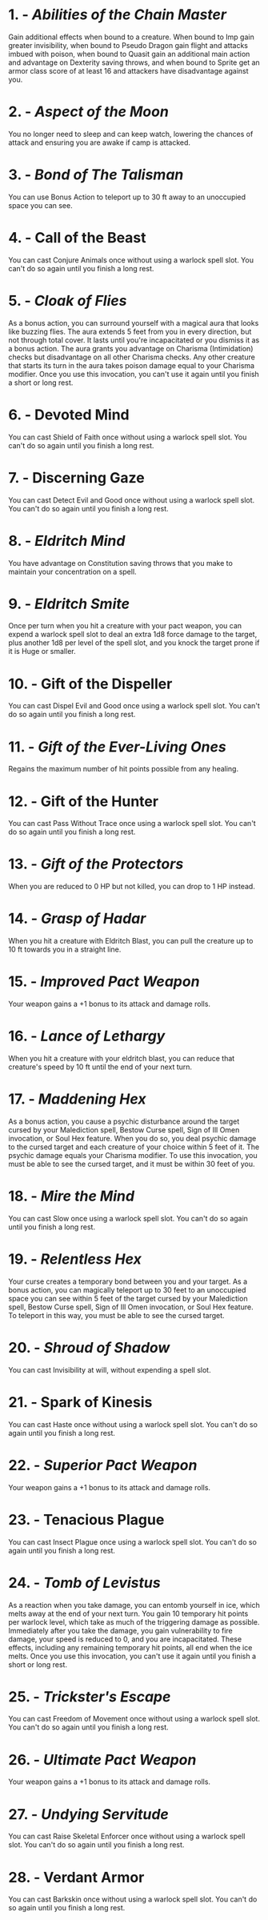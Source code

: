 # 1. - *Abilities of the Chain Master*

Gain additional effects when bound to a creature. When bound to Imp gain greater invisibility, when bound to Pseudo Dragon gain flight and attacks imbued with poison, when bound to Quasit gain an additional main action and advantage on Dexterity saving throws, and when bound to Sprite get an armor class score of at least 16 and attackers have disadvantage against you.

# 2. - *Aspect of the Moon*

You no longer need to sleep and can keep watch, lowering the chances of attack and ensuring you are awake if camp is attacked.

# 3. - *Bond of The Talisman*

You can use Bonus Action to teleport up to 30 ft away to an unoccupied space you can see.

# 4. - Call of the Beast

You can cast Conjure Animals once without using a warlock spell slot. You can't do so again until you finish a long rest.

# 5. - *Cloak of Flies*

As a bonus action, you can surround yourself with a magical aura that looks like buzzing flies. The aura extends 5 feet from you in every direction, but not through total cover. It lasts until you're incapacitated or you dismiss it as a bonus action. The aura grants you advantage on Charisma (Intimidation) checks but disadvantage on all other Charisma checks. Any other creature that starts its turn in the aura takes poison damage equal to your Charisma modifier. Once you use this invocation, you can't use it again until you finish a short or long rest.

# 6. - Devoted Mind

You can cast Shield of Faith once without using a warlock spell slot. You can't do so again until you finish a long rest.

# 7. - Discerning Gaze

You can cast Detect Evil and Good once without using a warlock spell slot. You can't do so again until you finish a long rest.

# 8. - *Eldritch Mind*

You have advantage on Constitution saving throws that you make to maintain your concentration on a spell.

# 9. - *Eldritch Smite*

Once per turn when you hit a creature with your pact weapon, you can expend a warlock spell slot to deal an extra 1d8 force damage to the target, plus another 1d8 per level of the spell slot, and you knock the target prone if it is Huge or smaller.

# 10. - Gift of the Dispeller

You can cast Dispel Evil and Good once using a warlock spell slot. You can't do so again until you finish a long rest.

# 11. - *Gift of the Ever-Living Ones*

Regains the maximum number of hit points possible from any healing.

# 12. - Gift of the Hunter

You can cast Pass Without Trace once using a warlock spell slot. You can't do so again until you finish a long rest.

# 13. - *Gift of the Protectors*

When you are reduced to 0 HP but not killed, you can drop to 1 HP instead.

# 14. - *Grasp of Hadar*

When you hit a creature with Eldritch Blast, you can pull the creature up to 10 ft towards you in a straight line.

# 15. - *Improved Pact Weapon*

Your weapon gains a +1 bonus to its attack and damage rolls.

# 16. - *Lance of Lethargy*

When you hit a creature with your eldritch blast, you can reduce that creature's speed by 10 ft until the end of your next turn.

# 17. - *Maddening Hex*

As a bonus action, you cause a psychic disturbance around the target cursed by your Malediction spell, Bestow Curse spell, Sign of Ill Omen invocation, or Soul Hex feature. When you do so, you deal psychic damage to the cursed target and each creature of your choice within 5 feet of it. The psychic damage equals your Charisma modifier. To use this invocation, you must be able to see the cursed target, and it must be within 30 feet of you.

# 18. - *Mire the Mind*

You can cast Slow once using a warlock spell slot. You can't do so again until you finish a long rest.

# 19. - *Relentless Hex*

Your curse creates a temporary bond between you and your target. As a bonus action, you can magically teleport up to 30 feet to an unoccupied space you can see within 5 feet of the target cursed by your Malediction spell, Bestow Curse spell, Sign of Ill Omen invocation, or Soul Hex feature. To teleport in this way, you must be able to see the cursed target.

# 20. - *Shroud of Shadow*

You can cast Invisibility at will, without expending a spell slot.

# 21. - Spark of Kinesis

You can cast Haste once without using a warlock spell slot. You can't do so again until you finish a long rest.

# 22. - *Superior Pact Weapon*

Your weapon gains a +1 bonus to its attack and damage rolls.

# 23. - Tenacious Plague

You can cast Insect Plague once using a warlock spell slot. You can't do so again until you finish a long rest.

# 24. - *Tomb of Levistus*

As a reaction when you take damage, you can entomb yourself in ice, which melts away at the end of your next turn. You gain 10 temporary hit points per warlock level, which take as much of the triggering damage as possible. Immediately after you take the damage, you gain vulnerability to fire damage, your speed is reduced to 0, and you are incapacitated. These effects, including any remaining temporary hit points, all end when the ice melts. Once you use this invocation, you can't use it again until you finish a short or long rest.

# 25. - *Trickster's Escape*

You can cast Freedom of Movement once without using a warlock spell slot. You can't do so again until you finish a long rest.

# 26. - *Ultimate Pact Weapon*

Your weapon gains a +1 bonus to its attack and damage rolls.

# 27. - *Undying Servitude*

You can cast Raise Skeletal Enforcer once without using a warlock spell slot. You can't do so again until you finish a long rest.

# 28. - Verdant Armor

You can cast Barkskin once without using a warlock spell slot. You can't do so again until you finish a long rest.


